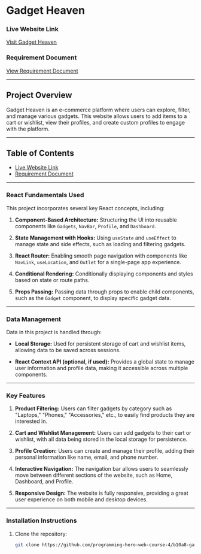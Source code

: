 # Gadget Heaven

### Live Website Link
[Visit Gadget Heaven](https://flourishing-meringue-0cb97b.netlify.app/)

### Requirement Document
[View Requirement Document](https://github.com/programming-hero-web-course-4/b10a8-gadget-heaven-UniqueCoder17)

---

## Project Overview

Gadget Heaven is an e-commerce platform where users can explore, filter, and manage various gadgets. This website allows users to add items to a cart or wishlist, view their profiles, and create custom profiles to engage with the platform.

---

## Table of Contents
- [Live Website Link](#https://flourishing-meringue-0cb97b.netlify.app/)
- [Requirement Document](#https://github.com/programming-hero-web-course-4/b10a8-gadget-heaven-UniqueCoder17)

---

### React Fundamentals Used

This project incorporates several key React concepts, including:

1. **Component-Based Architecture:** Structuring the UI into reusable components like `Gadgets`, `NavBar`, `Profile`, and `Dashboard`.

2. **State Management with Hooks:** Using `useState` and `useEffect` to manage state and side effects, such as loading and filtering gadgets.

3. **React Router:** Enabling smooth page navigation with components like `NavLink`, `useLocation`, and `Outlet` for a single-page app experience.

4. **Conditional Rendering:** Conditionally displaying components and styles based on state or route paths.

5. **Props Passing:** Passing data through props to enable child components, such as the `Gadget` component, to display specific gadget data.

---

### Data Management

Data in this project is handled through:

- **Local Storage:** Used for persistent storage of cart and wishlist items, allowing data to be saved across sessions.
  
- **React Context API (optional, if used):** Provides a global state to manage user information and profile data, making it accessible across multiple components.

---

### Key Features

1. **Product Filtering:** Users can filter gadgets by category such as "Laptops," "Phones," "Accessories," etc., to easily find products they are interested in.

2. **Cart and Wishlist Management:** Users can add gadgets to their cart or wishlist, with all data being stored in the local storage for persistence.

3. **Profile Creation:** Users can create and manage their profile, adding their personal information like name, email, and phone number.

4. **Interactive Navigation:** The navigation bar allows users to seamlessly move between different sections of the website, such as Home, Dashboard, and Profile.

5. **Responsive Design:** The website is fully responsive, providing a great user experience on both mobile and desktop devices.

---

### Installation Instructions

1. Clone the repository:

   ```bash
   git clone https://github.com/programming-hero-web-course-4/b10a8-gadget-heaven-UniqueCoder17
